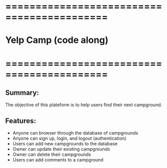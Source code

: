 # ===========================================
#                Yelp Camp (code along)
# ===========================================

## Summary:
The objective of this plateform is to help users find their next campground.

## Features:
* Anyone can browser through the database of campgrounds
* Anyone can sign up, login, and logout (authentication)
* Users can add new campgrounds to the database
* Owner can update their existing campgrounds
* Owner can delete their campgrounds
* Users can add comments to a campground

